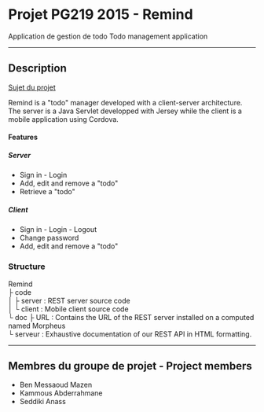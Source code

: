 # Projet PG219 2015 - Remind
Application de gestion de todo
Todo management application

---

## Description 
[Sujet du projet](http://www.labri.fr/perso/falleri/dist/ens/pg219/projets/Projet2015.pdf "Sujet du projet") <br/>

Remind is a "todo" manager developed with a client-server architecture. The server is a Java Servlet developped with Jersey while the client is a mobile application using Cordova.

#### Features
##### Server
 * Sign in - Login
 * Add, edit and remove a "todo"
 * Retrieve a "todo"

##### Client
 * Sign in - Login - Logout
 * Change password
 * Add, edit and remove a "todo"

### Structure
Remind<br/>
	├ code<br/>
	│	├ server : REST server source code<br/>
	│	└ client : Mobile client source code<br/>
	└ doc
		├ URL : Contains the URL of the REST server installed on a computed named Morpheus <br/>
		└ serveur : Exhaustive documentation of our REST API in HTML formatting. <br/>

---

## Membres du groupe de projet - Project members

* Ben Messaoud Mazen
* Kammous Abderrahmane
* Seddiki Anass

